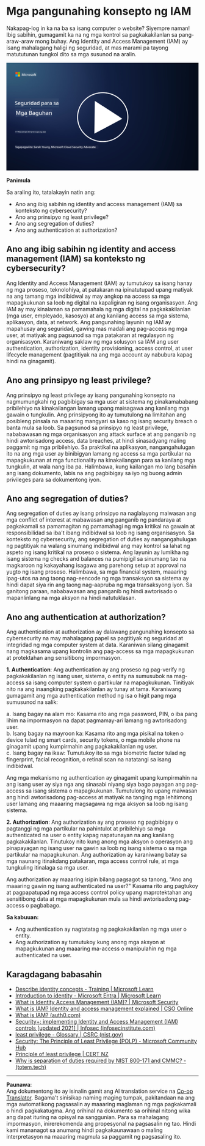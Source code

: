 <!--
CO_OP_TRANSLATOR_METADATA:
{
  "original_hash": "2e3864e3d579f0dbb4ac2ec8c5f82acf",
  "translation_date": "2025-09-03T22:42:10+00:00",
  "source_file": "2.1 IAM key concepts.md",
  "language_code": "tl"
}
-->
# Mga pangunahing konsepto ng IAM

Nakapag-log in ka na ba sa isang computer o website? Siyempre naman! Ibig sabihin, gumagamit ka na ng mga kontrol sa pagkakakilanlan sa pang-araw-araw mong buhay. Ang Identity and Access Management (IAM) ay isang mahalagang haligi ng seguridad, at mas marami pa tayong matututunan tungkol dito sa mga susunod na aralin.

[![Panoorin ang video](../../translated_images/2-1_placeholder.00302da3e773051f1319ab8d93ff0f19d3e80a27d4f939e647839f280ac9c0fb.tl.png)](https://learn-video.azurefd.net/vod/player?id=3d2a9cb5-e25a-4b25-9e5a-b3fee2360f24)

**Panimula**

Sa araling ito, tatalakayin natin ang:

- Ano ang ibig sabihin ng identity and access management (IAM) sa konteksto ng cybersecurity?  
- Ano ang prinsipyo ng least privilege?  
- Ano ang segregation of duties?  
- Ano ang authentication at authorization?  

## Ano ang ibig sabihin ng identity and access management (IAM) sa konteksto ng cybersecurity?

Ang Identity and Access Management (IAM) ay tumutukoy sa isang hanay ng mga proseso, teknolohiya, at patakaran na ipinatutupad upang matiyak na ang tamang mga indibidwal ay may angkop na access sa mga mapagkukunan sa loob ng digital na kapaligiran ng isang organisasyon. Ang IAM ay may kinalaman sa pamamahala ng mga digital na pagkakakilanlan (mga user, empleyado, kasosyo) at ang kanilang access sa mga sistema, aplikasyon, data, at network. Ang pangunahing layunin ng IAM ay mapahusay ang seguridad, gawing mas madali ang pag-access ng mga user, at matiyak ang pagsunod sa mga patakaran at regulasyon ng organisasyon. Karaniwang saklaw ng mga solusyon sa IAM ang user authentication, authorization, identity provisioning, access control, at user lifecycle management (pagtitiyak na ang mga account ay nabubura kapag hindi na ginagamit).

## Ano ang prinsipyo ng least privilege?

Ang prinsipyo ng least privilege ay isang pangunahing konsepto na nagmumungkahi ng pagbibigay sa mga user at sistema ng pinakamababang pribilehiyo na kinakailangan lamang upang maisagawa ang kanilang mga gawain o tungkulin. Ang prinsipyong ito ay tumutulong na limitahan ang posibleng pinsala na maaaring mangyari sa kaso ng isang security breach o banta mula sa loob. Sa pagsunod sa prinsipyo ng least privilege, nababawasan ng mga organisasyon ang attack surface at ang panganib ng hindi awtorisadong access, data breaches, at hindi sinasadyang maling paggamit ng mga pribilehiyo. Sa praktikal na aplikasyon, nangangahulugan ito na ang mga user ay binibigyan lamang ng access sa mga partikular na mapagkukunan at mga functionality na kinakailangan para sa kanilang mga tungkulin, at wala nang iba pa. Halimbawa, kung kailangan mo lang basahin ang isang dokumento, labis na ang pagbibigay sa iyo ng buong admin privileges para sa dokumentong iyon.

## Ano ang segregation of duties?

Ang segregation of duties ay isang prinsipyo na naglalayong maiwasan ang mga conflict of interest at mabawasan ang panganib ng pandaraya at pagkakamali sa pamamagitan ng pamamahagi ng mga kritikal na gawain at responsibilidad sa iba't ibang indibidwal sa loob ng isang organisasyon. Sa konteksto ng cybersecurity, ang segregation of duties ay nangangahulugan ng pagtitiyak na walang sinumang indibidwal ang may kontrol sa lahat ng aspeto ng isang kritikal na proseso o sistema. Ang layunin ay lumikha ng isang sistema ng checks and balances na pumipigil sa sinumang tao na magkaroon ng kakayahang isagawa ang parehong setup at approval na yugto ng isang proseso. Halimbawa, sa mga financial system, maaaring ipag-utos na ang taong nag-eencode ng mga transaksyon sa sistema ay hindi dapat siya rin ang taong nag-aapruba ng mga transaksyong iyon. Sa ganitong paraan, nababawasan ang panganib ng hindi awtorisado o mapanlinlang na mga aksyon na hindi natutuklasan.

## Ano ang authentication at authorization?

Ang authentication at authorization ay dalawang pangunahing konsepto sa cybersecurity na may mahalagang papel sa pagtitiyak ng seguridad at integridad ng mga computer system at data. Karaniwan silang ginagamit nang magkasama upang kontrolin ang pag-access sa mga mapagkukunan at protektahan ang sensitibong impormasyon.

**1. Authentication**: Ang authentication ay ang proseso ng pag-verify ng pagkakakilanlan ng isang user, sistema, o entity na sumusubok na mag-access sa isang computer system o partikular na mapagkukunan. Tinitiyak nito na ang inaangking pagkakakilanlan ay tunay at tama. Karaniwang gumagamit ang mga authentication method ng isa o higit pang mga sumusunod na salik:

   a. Isang bagay na alam mo: Kasama rito ang mga password, PIN, o iba pang lihim na impormasyon na dapat pagmamay-ari lamang ng awtorisadong user.  
   b. Isang bagay na mayroon ka: Kasama rito ang mga pisikal na token o device tulad ng smart cards, security tokens, o mga mobile phone na ginagamit upang kumpirmahin ang pagkakakilanlan ng user.  
   c. Isang bagay na ikaw: Tumutukoy ito sa mga biometric factor tulad ng fingerprint, facial recognition, o retinal scan na natatangi sa isang indibidwal.  

Ang mga mekanismo ng authentication ay ginagamit upang kumpirmahin na ang isang user ay siya nga ang sinasabi niyang siya bago payagan ang pag-access sa isang sistema o mapagkukunan. Tumutulong ito upang maiwasan ang hindi awtorisadong pag-access at matiyak na tanging mga lehitimong user lamang ang maaaring magsagawa ng mga aksyon sa loob ng isang sistema.

**2. Authorization**: Ang authorization ay ang proseso ng pagbibigay o pagtanggi ng mga partikular na pahintulot at pribilehiyo sa mga authenticated na user o entity kapag napatunayan na ang kanilang pagkakakilanlan. Tinutukoy nito kung anong mga aksyon o operasyon ang pinapayagan ng isang user na gawin sa loob ng isang sistema o sa mga partikular na mapagkukunan. Ang authorization ay karaniwang batay sa mga naunang itinakdang patakaran, mga access control rule, at mga tungkuling itinalaga sa mga user.

Ang authorization ay maaaring isipin bilang pagsagot sa tanong, "Ano ang maaaring gawin ng isang authenticated na user?" Kasama rito ang pagtukoy at pagpapatupad ng mga access control policy upang maprotektahan ang sensitibong data at mga mapagkukunan mula sa hindi awtorisadong pag-access o pagbabago.

**Sa kabuuan:**

- Ang authentication ay nagtatatag ng pagkakakilanlan ng mga user o entity.  
- Ang authorization ay tumutukoy kung anong mga aksyon at mapagkukunan ang maaaring ma-access o manipulahin ng mga authenticated na user.  

## Karagdagang babasahin

- [Describe identity concepts - Training | Microsoft Learn](https://learn.microsoft.com/training/modules/describe-identity-principles-concepts/?WT.mc_id=academic-96948-sayoung)  
- [Introduction to identity - Microsoft Entra | Microsoft Learn](https://learn.microsoft.com/azure/active-directory/fundamentals/identity-fundamental-concepts?WT.mc_id=academic-96948-sayoung)  
- [What is Identity Access Management (IAM)? | Microsoft Security](https://www.microsoft.com/security/business/security-101/what-is-identity-access-management-iam?WT.mc_id=academic-96948-sayoung)  
- [What is IAM? Identity and access management explained | CSO Online](https://www.csoonline.com/article/518296/what-is-iam-identity-and-access-management-explained.html)  
- [What is IAM? (auth0.com)](https://auth0.com/blog/what-is-iam/)  
- [Security+: implementing Identity and Access Management (IAM) controls [updated 2021] | Infosec (infosecinstitute.com)](https://resources.infosecinstitute.com/certifications/securityplus/security-implementing-identity-and-access-management-iam-controls/)  
- [least privilege - Glossary | CSRC (nist.gov)](https://csrc.nist.gov/glossary/term/least_privilege)  
- [Security: The Principle of Least Privilege (POLP) - Microsoft Community Hub](https://techcommunity.microsoft.com/t5/azure-sql-blog/security-the-principle-of-least-privilege-polp/ba-p/2067390?WT.mc_id=academic-96948-sayoung)  
- [Principle of least privilege | CERT NZ](https://www.cert.govt.nz/it-specialists/critical-controls/principle-of-least-privilege/)  
- [Why is separation of duties required by NIST 800-171 and CMMC? - (totem.tech)](https://www.totem.tech/cmmc-separation-of-duties/)  

---

**Paunawa**:  
Ang dokumentong ito ay isinalin gamit ang AI translation service na [Co-op Translator](https://github.com/Azure/co-op-translator). Bagama't sinisikap naming maging tumpak, pakitandaan na ang mga awtomatikong pagsasalin ay maaaring maglaman ng mga pagkakamali o hindi pagkakatugma. Ang orihinal na dokumento sa orihinal nitong wika ang dapat ituring na opisyal na sanggunian. Para sa mahalagang impormasyon, inirerekomenda ang propesyonal na pagsasalin ng tao. Hindi kami mananagot sa anumang hindi pagkakaunawaan o maling interpretasyon na maaaring magmula sa paggamit ng pagsasaling ito.